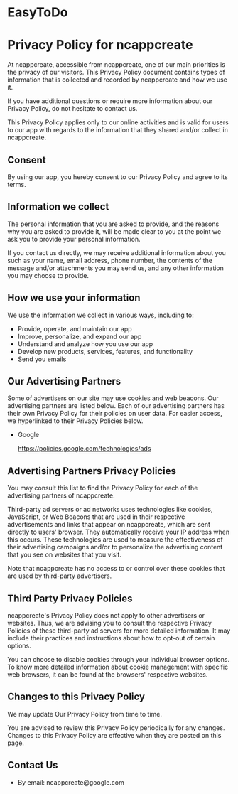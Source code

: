# EasyToDo

<h1>Privacy Policy for ncappcreate</h1>

<p>At ncappcreate, accessible from ncappcreate, one of our main priorities is the privacy of our visitors. This Privacy Policy document contains types of information that is collected and recorded by ncappcreate and how we use it.</p>

<p>If you have additional questions or require more information about our Privacy Policy, do not hesitate to contact us.</p>

<p>This Privacy Policy applies only to our online activities and is valid for users to our app with regards to the information that they shared and/or collect in ncappcreate.</p>

<h2>Consent</h2>

<p>By using our app, you hereby consent to our Privacy Policy and agree to its terms.</p>

<h2>Information we collect</h2>

<p>The personal information that you are asked to provide, and the reasons why you are asked to provide it, will be made clear to you at the point we ask you to provide your personal information.</p>
<p>If you contact us directly, we may receive additional information about you such as your name, email address, phone number, the contents of the message and/or attachments you may send us, and any other information you may choose to provide.</p>


<h2>How we use your information</h2>

<p>We use the information we collect in various ways, including to:</p>

<ul>
<li>Provide, operate, and maintain our app</li>
<li>Improve, personalize, and expand our app</li>
<li>Understand and analyze how you use our app</li>
<li>Develop new products, services, features, and functionality</li>
<li>Send you emails</li>
</ul>

<h2>Our Advertising Partners</h2>

<p>Some of advertisers on our site may use cookies and web beacons. Our advertising partners are listed below. Each of our advertising partners has their own Privacy Policy for their policies on user data. For easier access, we hyperlinked to their Privacy Policies below.</p>

<ul>
    <li>
        <p>Google</p>
        <p><a href="https://policies.google.com/technologies/ads">https://policies.google.com/technologies/ads</a></p>
    </li>
</ul>

<h2>Advertising Partners Privacy Policies</h2>

<P>You may consult this list to find the Privacy Policy for each of the advertising partners of ncappcreate.</p>

<p>Third-party ad servers or ad networks uses technologies like cookies, JavaScript, or Web Beacons that are used in their respective advertisements and links that appear on ncappcreate, which are sent directly to users' browser. They automatically receive your IP address when this occurs. These technologies are used to measure the effectiveness of their advertising campaigns and/or to personalize the advertising content that you see on websites that you visit.</p>

<p>Note that ncappcreate has no access to or control over these cookies that are used by third-party advertisers.</p>

<h2>Third Party Privacy Policies</h2>

<p>ncappcreate's Privacy Policy does not apply to other advertisers or websites. Thus, we are advising you to consult the respective Privacy Policies of these third-party ad servers for more detailed information. It may include their practices and instructions about how to opt-out of certain options. </p>

<p>You can choose to disable cookies through your individual browser options. To know more detailed information about cookie management with specific web browsers, it can be found at the browsers' respective websites.</p>


<h2>Changes to this Privacy Policy</h2>
<p>We may update Our Privacy Policy from time to time.</p>
<p>You are advised to review this Privacy Policy periodically for any changes. Changes to this Privacy Policy are effective when they are posted on this page.</p>
<h2>Contact Us</h2>
<ul>
<li>By email: ncappcreate@google.com</li>
</ul>

